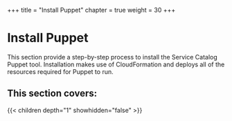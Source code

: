 +++
title = "Install Puppet"
chapter = true
weight = 30
+++


# Install Puppet

This section provide a step-by-step process to install the Service Catalog Puppet tool. Installation makes use of 
CloudFormation and deploys all of the resources required for Puppet to run.

## This section covers:
{{< children depth="1" showhidden="false" >}}